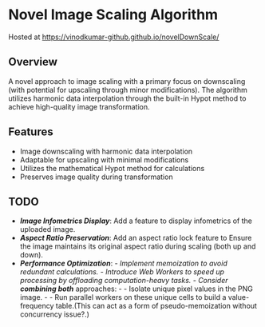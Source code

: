 # Novel Image Scaling Algorithm
Hosted at https://vinodkumar-github.github.io/novelDownScale/

## Overview
A novel approach to image scaling with a primary focus on downscaling (with potential for upscaling through minor modifications). The algorithm utilizes harmonic data interpolation through the built-in Hypot method to achieve high-quality image transformation.

## Features
- Image downscaling with harmonic data interpolation
- Adaptable for upscaling with minimal modifications
- Utilizes the mathematical Hypot method for calculations
- Preserves image quality during transformation


## TODO
- **_Image Infometrics Display_**:	Add a feature to display infometrics of the uploaded image.
- **_Aspect Ratio Preservation_**:	Add an aspect ratio lock feature to Ensure the image maintains its original aspect ratio during scaling (both up and down).
- **_Performance Optimization_**:
				- _Implement memoization _to avoid redundant calculations.
				- Introduce _Web Workers_ to speed up processing by offloading computation-heavy tasks.
  				- Consider **combining both**__ approaches:
  					- - Isolate unique pixel values in the PNG image.
  					- - Run parallel workers on these unique cells to build a value-frequency table.(This can act as a form of pseudo-memoization without concurrency issue?.)
